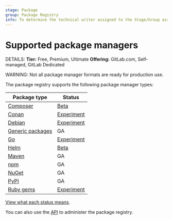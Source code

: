 ```yaml
---
stage: Package
group: Package Registry
info: To determine the technical writer assigned to the Stage/Group associated with this page, see https://handbook.gitlab.com/handbook/product/ux/technical-writing/#assignments
---
```


# Supported package managers

DETAILS:
**Tier:** Free, Premium, Ultimate
**Offering:** GitLab.com, Self-managed, GitLab Dedicated

WARNING:
Not all package manager formats are ready for production use.

The package registry supports the following package manager types:

| Package type                                     | Status |
|--------------------------------------------------|--------|
| [Composer](../composer_repository/index.md)      | [Beta](https://gitlab.com/groups/gitlab-org/-/epics/6817) |
| [Conan](../conan_repository/index.md)            | [Experiment](https://gitlab.com/groups/gitlab-org/-/epics/6816) |
| [Debian](../debian_repository/index.md)          | [Experiment](https://gitlab.com/groups/gitlab-org/-/epics/6057) |
| [Generic packages](../generic_packages/index.md) | GA     |
| [Go](../go_proxy/index.md)                       | [Experiment](https://gitlab.com/groups/gitlab-org/-/epics/3043) |
| [Helm](../helm_repository/index.md)              | [Beta](https://gitlab.com/groups/gitlab-org/-/epics/6366) |
| [Maven](../maven_repository/index.md)            | GA     |
| [npm](../npm_registry/index.md)                  | GA     |
| [NuGet](../nuget_repository/index.md)            | GA     |
| [PyPI](../pypi_repository/index.md)              | GA     |
| [Ruby gems](../rubygems_registry/index.md)       | [Experiment](https://gitlab.com/groups/gitlab-org/-/epics/3200) |

[View what each status means](../../../policy/development_stages_support.md).

You can also use the [API](../../../api/packages.md) to administer the package registry.
